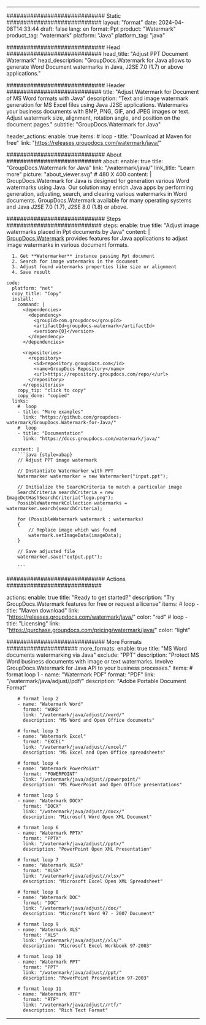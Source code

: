 
---
############################# Static ############################
layout: "format"
date:  2024-04-08T14:33:44
draft: false
lang: en
format: Ppt
product: "Watermark"
product_tag: "watermark"
platform: "Java"
platform_tag: "java"

############################# Head ############################
head_title: "Adjust PPT Document Watermark"
head_description: "GroupDocs.Watermark for Java allows to generate Word Document watermarks in Java, J2SE 7.0 (1.7) or above applications."

############################# Header ############################
title: "Adjust Watermark for Document of MS Word formats with Java" 
description: "Text and image watermark generation for MS Excel files using Java J2SE applications. Watermarks your business documents with BMP, PNG, GIF, and JPEG images or text. Adjust watermark size, alignment, rotation angle, and position on the document pages."
subtitle: "GroupDocs.Watermark for Java" 

header_actions:
  enable: true
  items:
    #  loop
    - title: "Download at Maven for free"
      link: "https://releases.groupdocs.com/watermark/java/"
      
############################# About ############################
about:
    enable: true
    title: "GroupDocs.Watermark for Java"
    link: "/watermark/java/"
    link_title: "Learn more"
    picture: "about_viewer.svg" # 480 X 400
    content: |
       GroupDocs.Watermark for Java is designed for generation various Word watermarks using Java. Our solution may enrich Java apps by performing generation, adjusting, search, and clearing various watermarks in Word documents. GroupDocs.Watermark available for many operating systems and Java J2SE 7.0 (1.7), J2SE 8.0 (1.8) or above.

############################# Steps ############################
steps:
    enable: true
    title: "Adjust image watermarks placed in Ppt documents by Java"
    content: |
      [GroupDocs.Watermark](https://products.groupdocs.com/watermark/java/) provides features for Java applications to adjust image watermarks in various document formats.
      
      1. Get **Watermarker** instance passing Ppt document
      2. Search for image watermarks in the document
      3. Adjust found watermarks properties like size or alignment
      4. Save result
   
    code:
      platform: "net"
      copy_title: "Copy"
      install:
        command: |
          <dependencies>
            <dependency>
              <groupId>com.groupdocs</groupId>
              <artifactId>groupdocs-watermark</artifactId>
              <version>{0}</version>
            </dependency>
          </dependencies>

          <repositories>
            <repository>
              <id>repository.groupdocs.com</id>
              <name>GroupDocs Repository</name>
              <url>https://repository.groupdocs.com/repo/</url>
            </repository>
          </repositories>
        copy_tip: "click to copy"
        copy_done: "copied"
      links:
        #  loop
        - title: "More examples"
          link: "https://github.com/groupdocs-watermark/GroupDocs.Watermark-for-Java/"
        #  loop
        - title: "Documentation"
          link: "https://docs.groupdocs.com/watermark/java/"
          
      content: |
        ```java {style=abap}
        // Adjust PPT image watermark

        // Instantiate Watermarker with PPT
        Watermarker watermarker = new Watermarker("input.ppt");
        
        // Initialize the SearchCriteria to match a particular image
        SearchCriteria searchCriteria = new ImageDctHashSearchCriteria("logo.png");
        PossibleWatermarkCollection watermarks = watermarker.search(searchCriteria);

        for (PossibleWatermark watermark : watermarks)
        {
            // Replace image which was found
            watermark.setImageData(imageData);
        }

        // Save adjusted file
        watermarker.save("output.ppt");
        
        ```            

############################# Actions ############################

actions:
  enable: true
  title: "Ready to get started?"
  description: "Try GroupDocs.Watermark features for free or request a license"
  items:
    #  loop
    - title: "Maven download"
      link: "https://releases.groupdocs.com/watermark/java/"
      color: "red"
        #  loop
    - title: "Licensing"
      link: "https://purchase.groupdocs.com/pricing/watermark/java/"
      color: "light"


############################# More Formats #####################
more_formats:
    enable: true
    title: "MS Word documents watermarking via Java"
    exclude: "PPT"
    description: "Protect MS Word business documents with image or text watermarks. Involve GroupDocs.Watermark for Java API to your business processes."
    items: 
        # format loop 1
        - name: "Watermark PDF"
          format: "PDF"
          link: "/watermark/java/adjust//pdf/"
          description: "Adobe Portable Document Format"

        # format loop 2
        - name: "Watermark Word"
          format: "WORD"
          link: "/watermark/java/adjust//word/"
          description: "MS Word and Open Office documents"
          
        # format loop 3
        - name: "Watermark Excel"
          format: "EXCEL"
          link: "/watermark/java/adjust//excel/"
          description: "MS Excel and Open Office spreadsheets"

        # format loop 4
        - name: "Watermark PowerPoint"
          format: "POWERPOINT"
          link: "/watermark/java/adjust//powerpoint/"
          description: "MS PowerPoint and Open Office presentations"

        # format loop 5
        - name: "Watermark DOCX"
          format: "DOCX"
          link: "/watermark/java/adjust//docx/"
          description: "Microsoft Word Open XML Document"
          
        # format loop 6
        - name: "Watermark PPTX"
          format: "PPTX"
          link: "/watermark/java/adjust//pptx/"
          description: "PowerPoint Open XML Presentation"
          
        # format loop 7
        - name: "Watermark XLSX"
          format: "XLSX"
          link: "/watermark/java/adjust//xlsx/"
          description: "Microsoft Excel Open XML Spreadsheet"

        # format loop 8
        - name: "Watermark DOC"
          format: "DOC"
          link: "/watermark/java/adjust//doc/"
          description: "Microsoft Word 97 - 2007 Document"

        # format loop 9
        - name: "Watermark XLS"
          format: "XLS"
          link: "/watermark/java/adjust//xls/"
          description: "Microsoft Excel Workbook 97-2003"

        # format loop 10
        - name: "Watermark PPT"
          format: "PPT"
          link: "/watermark/java/adjust//ppt/"
          description: "PowerPoint Presentation 97-2003"

        # format loop 11
        - name: "Watermark RTF"
          format: "RTF"
          link: "/watermark/java/adjust//rtf/"
          description: "Rich Text Format"

---